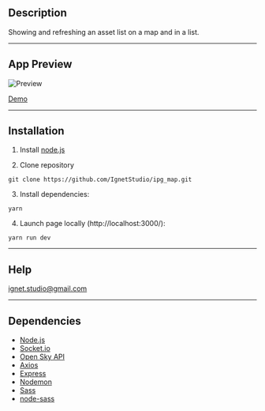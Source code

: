 ## Description

Showing and refreshing an asset list on a map and in a list.

---

## App Preview

![Preview](https://ljwwa.eu/img/app-preview.gif)

[Demo](https://ljwwa.eu/)

---

## Installation

1. Install [node.js](https://nodejs.org/en/)

2. Clone repository

`git clone https://github.com/IgnetStudio/ipg_map.git`

3. Install dependencies:

`yarn`

4. Launch page locally (http://localhost:3000/):

`yarn run dev`

---

## Help

ignet.studio@gmail.com

---

## Dependencies

- [Node.js](https://nodejs.org/en/)
- [Socket.io](https://socket.io/)
- [Open Sky API](https://opensky-network.org/apidoc/)
- [Axios](https://github.com/axios/axios)
- [Express](https://expressjs.com/)
- [Nodemon](https://nodemon.io/)
- [Sass](https://sass-lang.com/)
- [node-sass](https://www.npmjs.com/package/node-sass/)
